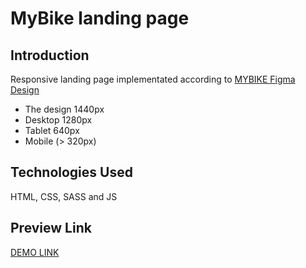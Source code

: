 # MyBike landing page

## Introduction

Responsive landing page implementated according to [MYBIKE Figma Design](https://www.figma.com/file/NZQAIydtHo5QkINyGLHNcq/BIKE-New-Version?node-id=0%3A1)

- The design 1440px
- Desktop 1280px
- Tablet 640px
- Mobile (> 320px)

## Technologies Used

HTML, CSS, SASS and JS

## Preview Link

  [DEMO LINK](https://nurdanokcu.github.io/layout_miami/)
